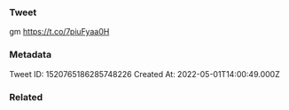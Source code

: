 ### Tweet
gm https://t.co/7piuFyaa0H

### Metadata
Tweet ID: 1520765186285748226
Created At: 2022-05-01T14:00:49.000Z

### Related

